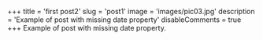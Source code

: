 +++
title = 'first post2'
slug = 'post1'
image = 'images/pic03.jpg'
description = 'Example of post with missing date property'
disableComments = true
+++
Example of post with missing date property.